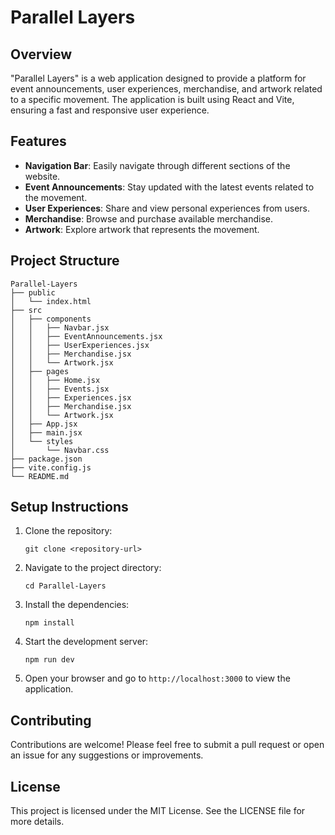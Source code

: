 # Parallel Layers

## Overview
"Parallel Layers" is a web application designed to provide a platform for event announcements, user experiences, merchandise, and artwork related to a specific movement. The application is built using React and Vite, ensuring a fast and responsive user experience.

## Features
- **Navigation Bar**: Easily navigate through different sections of the website.
- **Event Announcements**: Stay updated with the latest events related to the movement.
- **User Experiences**: Share and view personal experiences from users.
- **Merchandise**: Browse and purchase available merchandise.
- **Artwork**: Explore artwork that represents the movement.

## Project Structure
```
Parallel-Layers
├── public
│   └── index.html
├── src
│   ├── components
│   │   ├── Navbar.jsx
│   │   ├── EventAnnouncements.jsx
│   │   ├── UserExperiences.jsx
│   │   ├── Merchandise.jsx
│   │   └── Artwork.jsx
│   ├── pages
│   │   ├── Home.jsx
│   │   ├── Events.jsx
│   │   ├── Experiences.jsx
│   │   ├── Merchandise.jsx
│   │   └── Artwork.jsx
│   ├── App.jsx
│   ├── main.jsx
│   └── styles
│       └── Navbar.css
├── package.json
├── vite.config.js
└── README.md
```

## Setup Instructions
1. Clone the repository:
   ```
   git clone <repository-url>
   ```
2. Navigate to the project directory:
   ```
   cd Parallel-Layers
   ```
3. Install the dependencies:
   ```
   npm install
   ```
4. Start the development server:
   ```
   npm run dev
   ```
5. Open your browser and go to `http://localhost:3000` to view the application.

## Contributing
Contributions are welcome! Please feel free to submit a pull request or open an issue for any suggestions or improvements.

## License
This project is licensed under the MIT License. See the LICENSE file for more details.